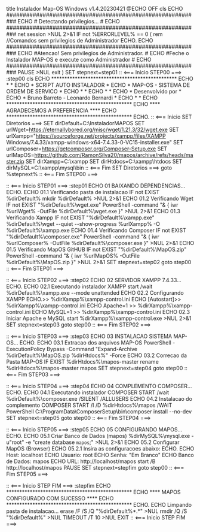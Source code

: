 title Instalador Map-OS Windows v1.4.20230421
@ECHO OFF
cls
ECHO ###########################################################
ECHO # Detectando privilegios...                               #
ECHO ###########################################################
net session >NUL 2>&1
IF not %ERRORLEVEL% == 0 (
   rem //Comandos sem privilegios de Administrador
   ECHO.
   ECHO ###########################################################
   ECHO #Atencao! Sem privilegios de Administrador.               #
   ECHO #Feche o Instalador MAP-OS e execute como Administrador   #
   ECHO ###########################################################
   PAUSE >NUL
   exit
)
SET stepnext=step01
:: <=== Inicio STEP00 ===>
:step00
cls
ECHO  ************************************************
ECHO  *                                              *
ECHO  *           SCRIPT AUTO INSTALADOR             *
ECHO  *    MAP-OS - SISTEMA DE ORDEM DE SERVICO      *
ECHO  *                                              *
ECHO  *                                              *
ECHO  *              Desenvolvido por                *
ECHO  *      Bruno Barreto - Leonardo Bernardi       *
ECHO  *                                              *
ECHO  ************************************************
ECHO  ****       AGRADECEMOS A PREFERENCIA        ****
ECHO  ************************************************
ECHO.
:: <=== Inicio SET Diretorios ===>
SET dirDefault=C:\InstaladorMAPOS
SET urlWget=https://eternallybored.org/misc/wget/1.21.3/32/wget.exe
SET urlXampp="https://sourceforge.net/projects/xampp/files/XAMPP Windows/7.4.33/xampp-windows-x64-7.4.33-0-VC15-installer.exe"
SET urlComposer=https://getcomposer.org/Composer-Setup.exe
SET urlMapOS=https://github.com/RamonSilva20/mapos/archive/refs/heads/master.zip
SET dirXampp=C:\xampp
SET dirHtdocs=C:\xampp\htdocs
SET dirMySQL=C:\xampp\mysql\bin
:: <=== Fim SET Diretorios ===>
goto %stepnext%
:: <=== Fim STEP00 ===>

:: <=== Inicio STEP01 ===>
:step01
ECHO 01 BAIXANDO DEPENDENCIAS...
ECHO.
ECHO 01.1 Verificando pasta de instalacao
IF not EXIST %dirDefault% mkdir %dirDefault% >NUL 2>&1
ECHO 01.2 Verificando Wget
IF not EXIST "%dirDefault%\wget.exe" PowerShell -command "& { iwr %urlWget% -OutFile %dirDefault%\wget.exe }" >NUL 2>&1
ECHO 01.3 Verificando Xampp
IF not EXIST "%dirDefault%\xampp.exe" %dirDefault%\wget --quiet --show-progress %urlXampp% -O %dirDefault%\xampp.exe
ECHO 01.4 Verificando Composer
IF not EXIST "%dirDefault%\composer.exe" PowerShell -command "& { iwr %urlComposer% -OutFile %dirDefault%\composer.exe }" >NUL 2>&1
ECHO 01.5 Verificando MapOS GitHUB
IF not EXIST "%dirDefault%\MapOS.zip" PowerShell -command "& { iwr %urlMapOS% -OutFile %dirDefault%\MapOS.zip }" >NUL 2>&1
SET stepnext=step02
goto step00
:: <=== Fim STEP01 ===>

:: <=== Inicio STEP02 ===>
:step02
ECHO 02 SERVIDOR XAMPP 7.4.33...
ECHO.
ECHO 02.1 Executando instalador XAMPP
start /wait %dirDefault%\xampp.exe --mode unattended
ECHO 02.2 Configurando XAMPP
ECHO.>> %dirXampp%\xampp-control.ini
ECHO [Autostart]>> %dirXampp%\xampp-control.ini
ECHO Apache=1 >> %dirXampp%\xampp-control.ini
ECHO MySQL=1 >> %dirXampp%\xampp-control.ini
ECHO 02.3 Iniciar Apache e MySQL
start %dirXampp%\xampp-control.exe >NUL 2>&1
SET stepnext=step03
goto step00
:: <=== Fim STEP02 ===>

:: <=== Inicio STEP03 ===>
:step03
ECHO 03 INSTALACAO SISTEMA MAP-OS...
ECHO.
ECHO 03.1 Extracao dos arquivos MAP-OS
PowerShell -ExecutionPolicy Bypass -Command "Expand-Archive %dirDefault%\MapOS.zip %dirHtdocs%" -Force
ECHO 03.2 Correcao da Pasta MAP-OS
IF EXIST %dirHtdocs%\mapos-master rename %dirHtdocs%\mapos-master mapos
SET stepnext=step04
goto step00
:: <=== Fim STEP03 ===>

:: <=== Inicio STEP04 ===>
:step04
ECHO 04 COMPLEMENTO COMPOSER...
ECHO.
ECHO 04.1 Executando instalador COMPOSER
START /wait %dirDefault%\composer.exe /SILENT /ALLUSERS
ECHO 04.2 Instalacao do complemento COMPOSER
START /I /D %dirHtdocs%\mapos /WAIT PowerShell C:\ProgramData\ComposerSetup\bin\composer install --no-dev
SET stepnext=step05
goto step00
:: <=== Fim STEP04 ===>

:: <=== Inicio STEP05 ===>
:step05
ECHO 05 CONFIGURANDO MAPOS...
ECHO.
ECHO 05.1 Criar Banco de Dados (mapos)
%dirMySQL%\mysql.exe -u"root" -e "create database `mapos`;" >NUL 2>&1
ECHO 05.2 Configurar MapOS (Browser)
ECHO 05.2.1 Insira as configuracoes abaixo:
ECHO.
ECHO Host: localhost
ECHO Usuario: root
ECHO Senha: "Em Branco"
ECHO Banco de Dados: mapos
ECHO URL: http://localhost/mapos
start /B http://localhost/mapos
PAUSE
SET stepnext=stepfim
goto step00
:: <=== Fim STEP05 ===>

:: <=== Inicio STEP FIM ===>
:stepfim
ECHO  ************************************************
ECHO  ****    MAPOS CONFIGURADO COM SUCESSO       ****
ECHO  ************************************************
ECHO.
ECHO Limpando pasta de instalacao...
erase /F /S /Q "%dirDefault%\*.*" >NUL
rmdir /Q /S "%dirDefault%\" >NUL
TIMEOUT /T 10 >NUL
EXIT
:: <=== Inicio STEP FIM ===>
